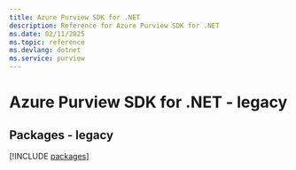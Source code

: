 ```yaml
---
title: Azure Purview SDK for .NET
description: Reference for Azure Purview SDK for .NET
ms.date: 02/11/2025
ms.topic: reference
ms.devlang: dotnet
ms.service: purview
---
```

# Azure Purview SDK for .NET - legacy
## Packages - legacy
[!INCLUDE [packages](purview-index.md)]
